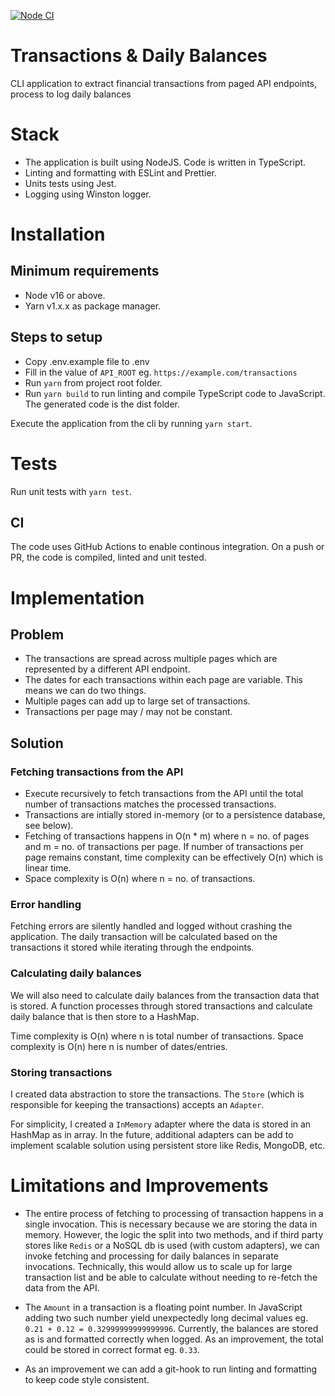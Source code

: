 [![Node CI](https://github.com/hitankar/transactions-processor/actions/workflows/nodejs.yml/badge.svg?branch=main)](https://github.com/hitankar/transactions-processor/actions/workflows/nodejs.yml)

# Transactions &amp; Daily Balances

CLI application to extract financial transactions from paged API endpoints, process to log daily balances

# Stack
- The application is built using NodeJS. Code is written in TypeScript.
- Linting and formatting with ESLint and Prettier.
- Units tests using Jest.
- Logging using Winston logger.

# Installation

## Minimum requirements
- Node v16 or above.
- Yarn v1.x.x as package manager.

## Steps to setup
- Copy .env.example file to .env
- Fill in the value of `API_ROOT` eg. `https://example.com/transactions`
- Run `yarn` from project root folder.
- Run `yarn build` to run linting and compile TypeScript code to JavaScript. The generated code is the dist folder.

Execute the application from the cli by running `yarn start`.

# Tests
Run unit tests with `yarn test`.

## CI
The code uses GitHub Actions to enable continous integration. On a push or PR, the code is compiled, linted and unit tested.

# Implementation
## Problem

- The transactions are spread across multiple pages which are represented by a different API endpoint. 
- The dates for each transactions within each page are variable. This means we can do two things. 
- Multiple pages can add up to large set of transactions.
- Transactions per page may / may not be constant.

## Solution

### Fetching transactions from the API
- Execute recursively to fetch transactions from the API until the total number of transactions matches the processed transactions.
- Transactions are intially stored in-memory (or to a persistence database, see below).
- Fetching of transactions happens in O(n * m) where n = no. of pages and m = no. of transactions per page. If number of transactions per page remains constant, time complexity can be effectively O(n) which is linear time.
- Space complexity is O(n) where n = no. of transactions.

### Error handling
Fetching errors are silently handled and logged without crashing the application. The daily transaction will be calculated based on the transactions it stored while iterating through the endpoints.

### Calculating daily balances

We will also need to calculate daily balances from the transaction data that is stored. A function processes through stored transactions and calculate daily balance that is then store to a HashMap.

Time complexity is O(n) where n is total number of transactions. Space complexity is O(n) here n is number of dates/entries. 

### Storing transactions
I created data abstraction to store the transactions. The `Store` (which is responsible for keeping the transactions) accepts an `Adapter`. 

For simplicity, I created a `InMemory` adapter where the data is stored in an HashMap as in array. In the future, additional adapters can be add to implement scalable solution using persistent store like Redis, MongoDB, etc.

# Limitations and Improvements

- The entire process of fetching to processing of transaction happens in a single invocation. This is necessary because we are storing the data in memory. However, the logic the split into two methods, and if third party stores like `Redis` or a NoSQL db is used (with custom adapters), we can invoke fetching and processing for daily balances in separate invocations. Technically, this would allow us to scale up for large transaction list and be able to calculate without needing to re-fetch the data from the API.

- The `Amount` in a transaction is a floating point number. In JavaScript adding two such number yield unexpectedly long decimal values eg. `0.21 + 0.12 = 0.32999999999999996`. Currently, the balances are stored as is and formatted correctly when logged. As an improvement, the total could be stored in correct format eg. `0.33`.

- As an improvement we can add a git-hook to run linting and formatting to keep code style consistent.